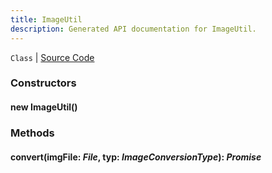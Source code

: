 ```yaml
---
title: ImageUtil
description: Generated API documentation for ImageUtil.
---
```


`Class` | [Source Code](https://github.com/mrCamelCode/jtjs/blob/ddfaeb1a2c9bf793372bb41076f65f452b124091/libs/browser/lib/util/image.util.ts#L7)

### Constructors

#### new ImageUtil()

### Methods

#### convert(imgFile: _File_, typ: _ImageConversionType_): _Promise<File>_